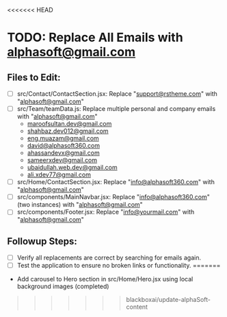 <<<<<<< HEAD
# TODO: Replace All Emails with alphasoft@gmail.com

## Files to Edit:
- [ ] src/Contact/ContactSection.jsx: Replace "support@rstheme.com" with "alphasoft@gmail.com"
- [ ] src/Team/teamData.js: Replace multiple personal and company emails with "alphasoft@gmail.com"
  - maroofsultan.dev@gmail.com
  - shahbaz.dev012@gmail.com
  - eng.muazam@gmail.com
  - david@alphasoft360.com
  - ahassandevx@gmail.com
  - sameerxdev@gmail.com
  - ubaidullah.web.dev@gmail.com
  - ali.xdev77@gmail.com
- [ ] src/Home/ContactSection.jsx: Replace "info@alphasoft360.com" with "alphasoft@gmail.com"
- [ ] src/components/MainNavbar.jsx: Replace "info@alphasoft360.com" (two instances) with "alphasoft@gmail.com"
- [ ] src/components/Footer.jsx: Replace "info@yourmail.com" with "alphasoft@gmail.com"

## Followup Steps:
- [ ] Verify all replacements are correct by searching for emails again.
- [ ] Test the application to ensure no broken links or functionality.
=======
- Add carousel to Hero section in src/Home/Hero.jsx using local background images (completed)
>>>>>>> blackboxai/update-alphaSoft-content
